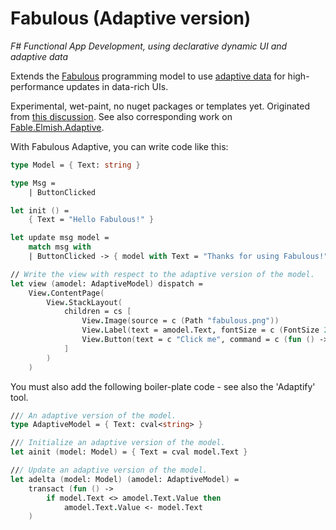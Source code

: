 Fabulous (Adaptive version)
=======

*F# Functional App Development, using declarative dynamic UI and adaptive data*

Extends the [Fabulous](https://fsprojects.github.io/Fabulous/) programming model to use [adaptive data](https://fsprojects.github.io/FSharp.Data.Adaptive/) for high-performance updates in data-rich UIs.

Experimental, wet-paint, no nuget packages or templates yet. Originated from [this discussion](https://github.com/fsprojects/Fabulous/issues/258).
See also corresponding work on [Fable.Elmish.Adaptive](https://github.com/krauthaufen/Fable.Elmish.Adaptive/).

With Fabulous Adaptive, you can write code like this:
```fsharp
type Model = { Text: string }

type Msg =
    | ButtonClicked

let init () =
    { Text = "Hello Fabulous!" }

let update msg model =
    match msg with
    | ButtonClicked -> { model with Text = "Thanks for using Fabulous!" }

// Write the view with respect to the adaptive version of the model.
let view (amodel: AdaptiveModel) dispatch =
    View.ContentPage(
        View.StackLayout(
            children = cs [
                View.Image(source = c (Path "fabulous.png"))
                View.Label(text = amodel.Text, fontSize = c (FontSize 22.0))
                View.Button(text = c "Click me", command = c (fun () -> dispatch ButtonClicked))
            ]
        )
    )
```
You must also add the following boiler-plate code - see also the 'Adaptify' tool.
```fsharp
/// An adaptive version of the model. 
type AdaptiveModel = { Text: cval<string> }

/// Initialize an adaptive version of the model.
let ainit (model: Model) = { Text = cval model.Text }

/// Update an adaptive version of the model. 
let adelta (model: Model) (amodel: AdaptiveModel) =
    transact (fun () -> 
        if model.Text <> amodel.Text.Value then 
            amodel.Text.Value <- model.Text
    )
```
